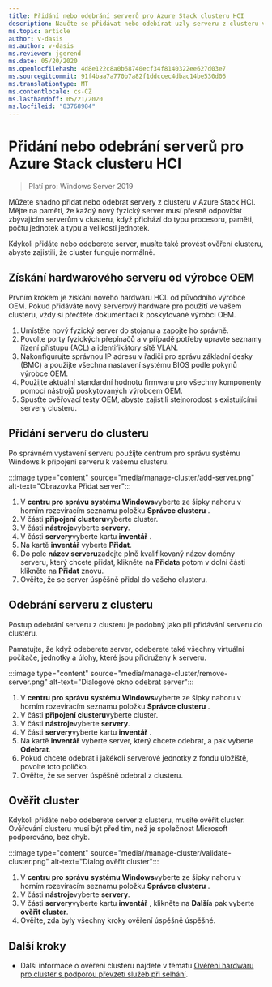 ```yaml
---
title: Přidání nebo odebrání serverů pro Azure Stack clusteru HCI
description: Naučte se přidávat nebo odebírat uzly serveru z clusteru v Azure Stack HCI.
ms.topic: article
author: v-dasis
ms.author: v-dasis
ms.reviewer: jgerend
ms.date: 05/20/2020
ms.openlocfilehash: 4d8e122c8a0b68740ecf34f8140322ee627d03e7
ms.sourcegitcommit: 91f4baa7a770b7a82f1ddccec4dbac14be530d06
ms.translationtype: MT
ms.contentlocale: cs-CZ
ms.lasthandoff: 05/21/2020
ms.locfileid: "83768984"
---
```

# <a name="add-or-remove-servers-for-an-azure-stack-hci-cluster"></a>Přidání nebo odebrání serverů pro Azure Stack clusteru HCI

> Platí pro: Windows Server 2019

Můžete snadno přidat nebo odebrat servery z clusteru v Azure Stack HCI. Mějte na paměti, že každý nový fyzický server musí přesně odpovídat zbývajícím serverům v clusteru, když přichází do typu procesoru, paměti, počtu jednotek a typu a velikosti jednotek.

Kdykoli přidáte nebo odeberete server, musíte také provést ověření clusteru, abyste zajistili, že cluster funguje normálně.

## <a name="obtain-server-hardware-from-your-oem"></a>Získání hardwarového serveru od výrobce OEM

Prvním krokem je získání nového hardwaru HCL od původního výrobce OEM. Pokud přidáváte nový serverový hardware pro použití ve vašem clusteru, vždy si přečtěte dokumentaci k poskytované výrobci OEM.

1. Umístěte nový fyzický server do stojanu a zapojte ho správně.
1. Povolte porty fyzických přepínačů a v případě potřeby upravte seznamy řízení přístupu (ACL) a identifikátory sítě VLAN.
1. Nakonfigurujte správnou IP adresu v řadiči pro správu základní desky (BMC) a použijte všechna nastavení systému BIOS podle pokynů výrobce OEM.
1. Použijte aktuální standardní hodnotu firmwaru pro všechny komponenty pomocí nástrojů poskytovaných výrobcem OEM.
1. Spusťte ověřovací testy OEM, abyste zajistili stejnorodost s existujícími servery clusteru.

## <a name="add-the-server-to-the-cluster"></a>Přidání serveru do clusteru

Po správném vystavení serveru použijte centrum pro správu systému Windows k připojení serveru k vašemu clusteru.

:::image type="content" source="media/manage-cluster/add-server.png" alt-text="Obrazovka Přidat server":::

1. V **centru pro správu systému Windows**vyberte ze šipky nahoru v horním rozevíracím seznamu položku **Správce clusteru** .
1. V části **připojení clusteru**vyberte cluster.
1. V části **nástroje**vyberte **servery**.
1. V části **servery**vyberte kartu **inventář** .
1. Na kartě **inventář** vyberte **Přidat**.
1. Do pole **název serveru**zadejte plně kvalifikovaný název domény serveru, který chcete přidat, klikněte na **Přidat**a potom v dolní části klikněte na **Přidat** znovu.
1. Ověřte, že se server úspěšně přidal do vašeho clusteru.

## <a name="remove-a-server-from-the-cluster"></a>Odebrání serveru z clusteru

Postup odebrání serveru z clusteru je podobný jako při přidávání serveru do clusteru.

Pamatujte, že když odeberete server, odeberete také všechny virtuální počítače, jednotky a úlohy, které jsou přidruženy k serveru.

:::image type="content" source="media/manage-cluster/remove-server.png" alt-text="Dialogové okno odebrat server":::

1. V **centru pro správu systému Windows**vyberte ze šipky nahoru v horním rozevíracím seznamu položku **Správce clusteru** .
1. V části **připojení clusteru**vyberte cluster.
1. V části **nástroje**vyberte **servery**.
1. V části **servery**vyberte kartu **inventář** .
1. Na kartě **inventář** vyberte server, který chcete odebrat, a pak vyberte **Odebrat**.
1. Pokud chcete odebrat i jakékoli serverové jednotky z fondu úložiště, povolte toto políčko.
1. Ověřte, že se server úspěšně odebral z clusteru.

## <a name="validate-the-cluster"></a>Ověřit cluster

Kdykoli přidáte nebo odeberete server z clusteru, musíte ověřit cluster. Ověřování clusteru musí být před tím, než je společnost Microsoft podporováno, bez chyb.

:::image type="content" source="media//manage-cluster/validate-cluster.png" alt-text="Dialog ověřit cluster":::

1. V **centru pro správu systému Windows**vyberte ze šipky nahoru v horním rozevíracím seznamu položku **Správce clusteru** .
1. V části **nástroje**vyberte **servery**.
1. V části **servery**vyberte kartu **inventář** , klikněte na **Další**a pak vyberte **ověřit cluster**.
1. Ověřte, zda byly všechny kroky ověření úspěšně úspěšné.

## <a name="next-steps"></a>Další kroky

- Další informace o ověření clusteru najdete v tématu [Ověření hardwaru pro cluster s podporou převzetí služeb při selhání](https://docs.microsoft.com/previous-versions/windows/it-pro/windows-server-2012-R2-and-2012/jj134244(v=ws.11)).